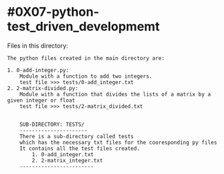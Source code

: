 #0X07-python-test_driven_developmemt
====================================

Files in this directory:

	The python files created in the main directory are:

	1. 0-add-integer.py:
		Module with a function to add two integers.
		test file >>> tests/0-add_integer.txt
	2. 2-matrix-divided.py:
		Module with a function that divides the lists of a matrix by a given integer or float
		test file >>> tests/2-matrix_divided.txt


		SUB-DIRECTORY: TESTS/
		----------------------
		There is a sub-directory called tests
		which has the necessary txt files for the cooresponding py files
		It contains all the test files created.
			1. 0-add_integer.txt
			2. 2-matrix_integer.txt 
		------------------------

